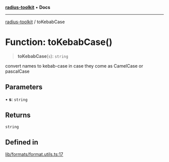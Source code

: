 [**radius-toolkit**](../README.md) • **Docs**

***

[radius-toolkit](../globals.md) / toKebabCase

# Function: toKebabCase()

> **toKebabCase**(`s`): `string`

convert names to kebab-case in case they come as CamelCase or pascalCase

## Parameters

• **s**: `string`

## Returns

`string`

## Defined in

[lib/formats/format.utils.ts:17](https://github.com/rangle/radius-token-tango/blob/5b6e6f5adbda55f8c41a4c8308d1d8885a9b9a2f/packages/radius-toolkit/src/lib/formats/format.utils.ts#L17)
